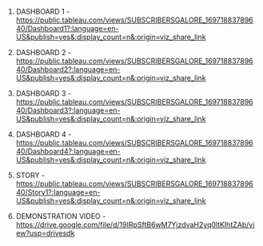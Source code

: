 1. DASHBOARD 1 - https://public.tableau.com/views/SUBSCRIBERSGALORE_16971883789640/Dashboard1?:language=en-US&publish=yes&:display_count=n&:origin=viz_share_link

2. DASHBOARD 2 - https://public.tableau.com/views/SUBSCRIBERSGALORE_16971883789640/Dashboard2?:language=en-US&publish=yes&:display_count=n&:origin=viz_share_link

3. DASHBOARD 3 -https://public.tableau.com/views/SUBSCRIBERSGALORE_16971883789640/Dashboard3?:language=en-US&publish=yes&:display_count=n&:origin=viz_share_link

4. DASHBOARD 4 - https://public.tableau.com/views/SUBSCRIBERSGALORE_16971883789640/Dashboard4?:language=en-US&publish=yes&:display_count=n&:origin=viz_share_link

5. STORY - https://public.tableau.com/views/SUBSCRIBERSGALORE_16971883789640/Story1?:language=en-US&publish=yes&:display_count=n&:origin=viz_share_link

6. DEMONSTRATION VIDEO - https://drive.google.com/file/d/19IRpSftB6wM7YjzdvaH2yq0ltKIhtZAb/view?usp=drivesdk
